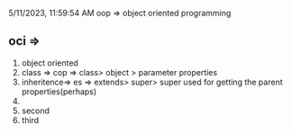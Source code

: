  5/11/2023, 11:59:54 AM 
 oop => object oriented programming 

 ## oci  =>  
1. object oriented 
2. class => cop => class> object > parameter properties
3. inheritence=> es => extends> super> super used for getting the parent properties(perhaps)
4. 
5. second
6. third
